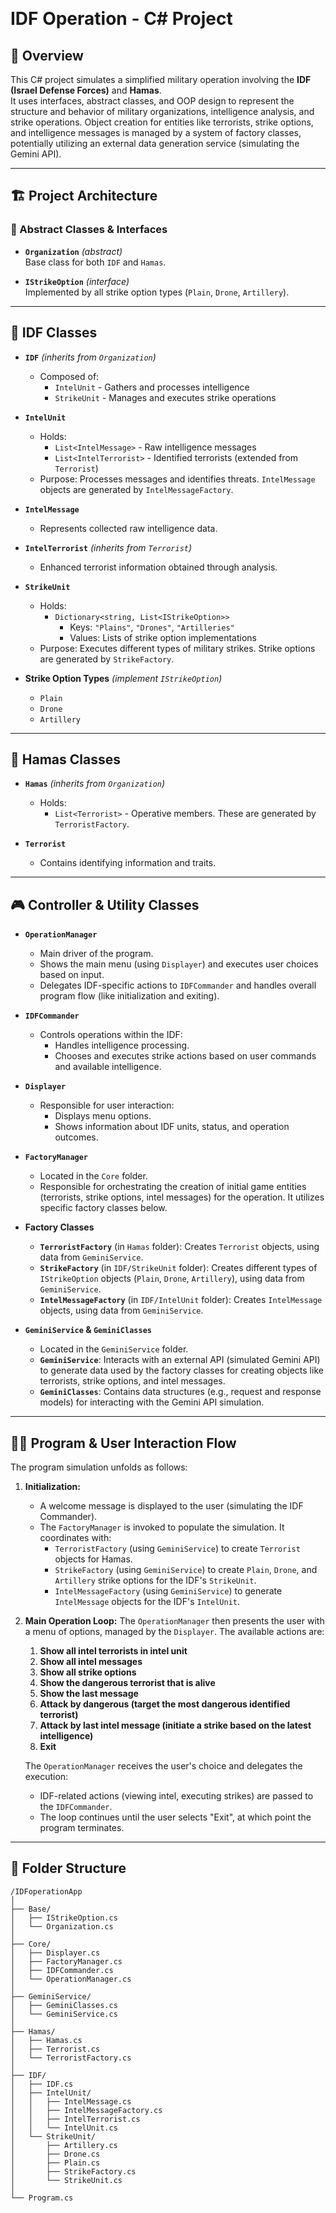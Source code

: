 ﻿﻿
# IDF Operation - C# Project

## 🧭 Overview

This C# project simulates a simplified military operation involving the **IDF (Israel Defense Forces)** and **Hamas**.  
It uses interfaces, abstract classes, and OOP design to represent the structure and behavior of military organizations, intelligence analysis, and strike operations. Object creation for entities like terrorists, strike options, and intelligence messages is managed by a system of factory classes, potentially utilizing an external data generation service (simulating the Gemini API).

---

## 🏗️ Project Architecture

### 🧱 Abstract Classes & Interfaces

- **`Organization`** *(abstract)*  
  Base class for both `IDF` and `Hamas`.

- **`IStrikeOption`** *(interface)*  
  Implemented by all strike option types (`Plain`, `Drone`, `Artillery`).

---

## 🔷 IDF Classes

- **`IDF`** *(inherits from `Organization`)*
  - Composed of:
    - `IntelUnit` - Gathers and processes intelligence
    - `StrikeUnit` - Manages and executes strike operations

- **`IntelUnit`**
  - Holds:
    - `List<IntelMessage>` - Raw intelligence messages
    - `List<IntelTerrorist>` - Identified terrorists (extended from `Terrorist`)
  - Purpose: Processes messages and identifies threats. `IntelMessage` objects are generated by `IntelMessageFactory`.

- **`IntelMessage`**
  - Represents collected raw intelligence data.

- **`IntelTerrorist`** *(inherits from `Terrorist`)*
  - Enhanced terrorist information obtained through analysis.

- **`StrikeUnit`**
  - Holds:
    - `Dictionary<string, List<IStrikeOption>>`  
      - Keys: `"Plains"`, `"Drones"`, `"Artilleries"`  
      - Values: Lists of strike option implementations
  - Purpose: Executes different types of military strikes. Strike options are generated by `StrikeFactory`.

- **Strike Option Types** *(implement `IStrikeOption`)*
  - `Plain`
  - `Drone`
  - `Artillery`

---

## 🔴 Hamas Classes

- **`Hamas`** *(inherits from `Organization`)*
  - Holds:
    - `List<Terrorist>` - Operative members. These are generated by `TerroristFactory`.

- **`Terrorist`**
  - Contains identifying information and traits.

---

## 🎮 Controller & Utility Classes

- **`OperationManager`**
  - Main driver of the program.
  - Shows the main menu (using `Displayer`) and executes user choices based on input.
  - Delegates IDF-specific actions to `IDFCommander` and handles overall program flow (like initialization and exiting).

- **`IDFCommander`**
  - Controls operations within the IDF:
    - Handles intelligence processing.
    - Chooses and executes strike actions based on user commands and available intelligence.

- **`Displayer`**
  - Responsible for user interaction:
    - Displays menu options.
    - Shows information about IDF units, status, and operation outcomes.

- **`FactoryManager`**
  - Located in the `Core` folder.
  - Responsible for orchestrating the creation of initial game entities (terrorists, strike options, intel messages) for the operation. It utilizes specific factory classes below.

- **Factory Classes**
  - **`TerroristFactory`** (in `Hamas` folder): Creates `Terrorist` objects, using data from `GeminiService`.
  - **`StrikeFactory`** (in `IDF/StrikeUnit` folder): Creates different types of `IStrikeOption` objects (`Plain`, `Drone`, `Artillery`), using data from `GeminiService`.
  - **`IntelMessageFactory`** (in `IDF/IntelUnit` folder): Creates `IntelMessage` objects, using data from `GeminiService`.

- **`GeminiService` & `GeminiClasses`**
  - Located in the `GeminiService` folder.
  - **`GeminiService`**: Interacts with an external API (simulated Gemini API) to generate data used by the factory classes for creating objects like terrorists, strike options, and intel messages.
  - **`GeminiClasses`**: Contains data structures (e.g., request and response models) for interacting with the Gemini API simulation.

---

## 🧑‍💻 Program & User Interaction Flow

The program simulation unfolds as follows:

1.  **Initialization:**
    *   A welcome message is displayed to the user (simulating the IDF Commander).
    *   The `FactoryManager` is invoked to populate the simulation. It coordinates with:
        *   `TerroristFactory` (using `GeminiService`) to create `Terrorist` objects for Hamas.
        *   `StrikeFactory` (using `GeminiService`) to create `Plain`, `Drone`, and `Artillery` strike options for the IDF's `StrikeUnit`.
        *   `IntelMessageFactory` (using `GeminiService`) to generate `IntelMessage` objects for the IDF's `IntelUnit`.

2.  **Main Operation Loop:**
    The `OperationManager` then presents the user with a menu of options, managed by the `Displayer`. The available actions are:

    1.  **Show all intel terrorists in intel unit**
    2.  **Show all intel messages**
    3.  **Show all strike options**
    4.  **Show the dangerous terrorist that is alive**
    5.  **Show the last message**
    6.  **Attack by dangerous (target the most dangerous identified terrorist)**
    7.  **Attack by last intel message (initiate a strike based on the latest intelligence)**
    8.  **Exit**

    The `OperationManager` receives the user's choice and delegates the execution:
    *   IDF-related actions (viewing intel, executing strikes) are passed to the `IDFCommander`.
    *   The loop continues until the user selects "Exit", at which point the program terminates.

---

## 📁 Folder Structure
```
/IDFoperationApp
│
├── Base/
│   ├── IStrikeOption.cs
│   └── Organization.cs
│
├── Core/
│   ├── Displayer.cs
│   ├── FactoryManager.cs
│   ├── IDFCommander.cs
│   └── OperationManager.cs
│
├── GeminiService/
│   ├── GeminiClasses.cs
│   └── GeminiService.cs
│
├── Hamas/
│   ├── Hamas.cs
│   ├── Terrorist.cs
│   └── TerroristFactory.cs
│
├── IDF/
│   ├── IDF.cs
│   ├── IntelUnit/
│   │   ├── IntelMessage.cs
│   │   ├── IntelMessageFactory.cs
│   │   ├── IntelTerrorist.cs
│   │   └── IntelUnit.cs
│   └── StrikeUnit/
│       ├── Artillery.cs
│       ├── Drone.cs
│       ├── Plain.cs
│       ├── StrikeFactory.cs
│       └── StrikeUnit.cs
│
└── Program.cs
```